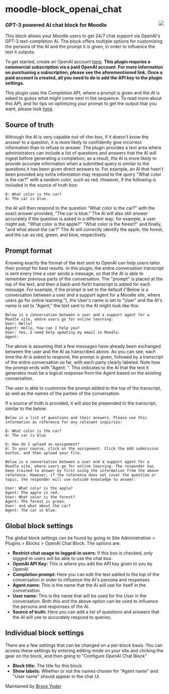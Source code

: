 # moodle-block_openai_chat

<img align="right" src="https://user-images.githubusercontent.com/33644013/162025197-52c34e24-66a8-46e7-ab95-b0f65268031b.png" />

### GPT-3 powered AI chat block for Moodle

This block allows your Moodle users to get 24/7 chat support via OpenAI's GPT-3 text-completion AI. The block offers multiple options for customizing the persona of the AI and the prompt it is given, in order to influence the text it outputs.

To get started, create an OpenAI account [here](https://openai.com/api/). **This plugin requries a commercial subscription via a paid OpenAI account. For more information on purchasing a subscription, please see the aforementioned link. Once a paid account is created, all you need to do is add the API key to the plugin settings.**

This plugin uses the Completion API, where a prompt is given and the AI is asked to guess what might come next in the sequence. To read more about this API, and for tips on optimizing your prompt to get the output that you want, please look [here](https://beta.openai.com/docs/guides/completion/introduction).

## Source of truth

Although the AI is very capable out-of-the-box, if it doesn't know the answer to a question, it is more likely to confidently give incorrect information  than to refuse to answer. The plugin provides a text area where administrators can include a list of questions and answers that the AI will ingest before generating a completion; as a result, the AI is more likely to provide accurate information when a submitted query is similar to the questions it has been given direct answers to. For example, an AI that hasn't been provided any extra information may respond to the query "What color is the car?" with a random color, such as red. However, if the following is included in the source of truth box:
```
Q: What color is the car?
A: The car is blue.
```
the AI will then respond to the question "What color is the car?" with the exact answer provided, "The car is blue." The AI will also still answer accurately if the question is asked in a different way; for example, a user might ask, "What color is the apple?" "What color is the forest?" and finally, "and what about the car?" The AI will correctly identify the apple, the forest, and the car as red, green, and blue, respectively.

## Prompt format

Knowing exactly the format of the text sent to OpenAI can help users tailor their prompt for best results. In this plugin, the entire conversation transcript is sent every time a user sends a message, so that the AI is able to remember previous parts of the conversation. The "prompt" is placed at the top of the text, and then a back-and-forth transcript is added for each message. For example, if the prompt is set to the default ("Below is a conversation between a user and a support agent for a Moodle site, where users go for online learning:"), the User's name is set to "User" and the AI's name is set to "Agent," the text sent to the AI might look like this:

```
Below is a conversation between a user and a support agent for a Moodle site, where users go for online learning:
User: Hello?
Agent: Hello, how can I help you?
User: Yes, I need help updating my email in Moodle.
Agent: 
```
The above is assuming that a few messages have already been exchanged between the user and the AI as transcribed above. As you can see, each time the AI is asked to respond, the prompt is given, followed by a transcript of the entire conversation so far, with each party clearly labeled. Note how the prompt ends with "Agent: ". This indicates to the AI that the text it generates must be a logical response from the Agent based on the existing conversation.

The user is able to customize the prompt added to the top of the transcript, as well as the names of the parties of the conversation.

If a source of truth is provided, it will also be prepended to the transcript, similar to the below:
```
Below is a list of questions and their answers. Please use this information as reference for any relevant inquiries:

Q: What color is the car?
A: The car is blue

Q: How do I upload an assignment?
A: In your course, click on the assignment. Click the Add submission button, and then upload your file.

Below is a conversation between a user and a support agent for a Moodle site, where users go for online learning. The responder has been trained to answer by first using the information from the above reference. However, if the reference does not cover the question or topic, the responder will use outside knowledge to answer:

User: What color is the apple?
Agent: The apple is red.
User: What color is the forest?
Agent: The forest is green.
User: and what about the car?
Agent: The car is blue.
```

## Global block settings

The global block settings can be found by going to Site Administration > Plugins > Blocks > OpenAI Chat Block. The options are:
-  **Restrict chat usage to logged-in users:** If this box is checked, only logged-in users will be able to use the chat box.
-  **OpenAI API Key:** This is where you add the API key given to you by OpenAI
-  **Completion prompt:** Here you can edit the text added to the top of the conversation in order to influence the AI's persona and responses
-  **Agent name:** This is the name that the AI will use for itself in the conversation
-  **User name:** This is the name that will be used for the User in the conversation. Both this and the above option can be used to influence the persona and responses of the AI.
-  **Source of truth:** Here you can add a list of questions and answers that the AI will use to accurately respond to queries.

## Individual block settings

There are a few settings that can be changed on a per-block basis. You can access these settings by entering editing mode on your site and clicking the gear on the block, and then going to "Configure OpenAI Chat Block"

- **Block title:** The title for this block
- **Show labels:** Whether or not the names chosen for "Agent name" and "User name" should appear in the chat UI

Maintained by [Bryce Yoder](https://bryceyoder.com)
